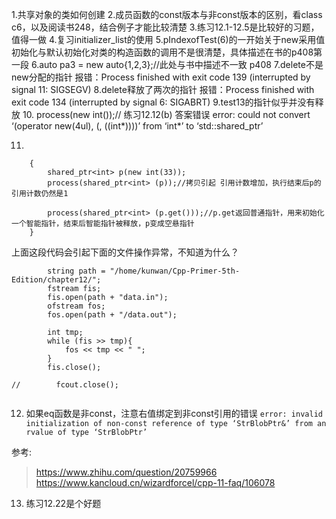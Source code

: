 1.共享对象的类如何创建
2.成员函数的const版本与非const版本的区别，看class c6，以及阅读书248，结合例子才能比较清楚
3.练习12.1-12.5是比较好的习题，值得一做
4.复习initializer_list的使用
5.pIndexofTest(6)的一开始关于new采用值初始化与默认初始化对类的构造函数的调用不是很清楚，具体描述在书的p408第一段
6.auto pa3 = new auto{1,2,3};//此处与书中描述不一致 p408
7.delete不是new分配的指针 报错：Process finished with exit code 139 (interrupted by signal 11: SIGSEGV)
8.delete释放了两次的指针 报错：Process finished with exit code 134 (interrupted by signal 6: SIGABRT)
9.test13的指针似乎并没有释放
10. process(new int());// 练习12.12(b) 答案错误 error: could not convert ‘(operator new(4ul), (<statement>, ((int*)<anonymous>)))’ from ‘int*’ to ‘std::shared_ptr<int>’

11.
```
    {
        shared_ptr<int> p(new int(33));
        process(shared_ptr<int> (p));//拷贝引起 引用计数增加，执行结束后p的引用计数仍然是1

        process(shared_ptr<int> (p.get()));//p.get返回普通指针，用来初始化一个智能指针，结束后智能指针被释放，p变成空悬指针
    }
```
上面这段代码会引起下面的文件操作异常，不知道为什么？
```
        string path = "/home/kunwan/Cpp-Primer-5th-Edition/chapter12/";
        fstream fis;
        fis.open(path + "data.in");
        ofstream fos;
        fos.open(path + "/data.out");

        int tmp;
        while (fis >> tmp){
            fos << tmp << " ";
        }
        fis.close();

//        fcout.close();
    
```


12. 如果eq函数是非const，注意右值绑定到非const引用的错误
``` error: invalid initialization of non-const reference of type ‘StrBlobPtr&’ from an rvalue of type ‘StrBlobPtr’ ```

参考: 
> https://www.zhihu.com/question/20759966
> https://www.kancloud.cn/wizardforcel/cpp-11-faq/106078

13. 练习12.22是个好题
